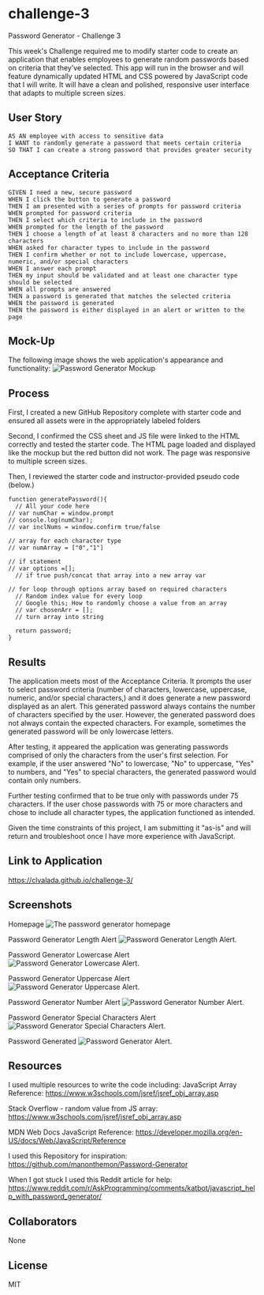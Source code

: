 # challenge-3
Password Generator - Challenge 3

This week's Challenge required me to modify starter code to create an application that enables employees to generate random passwords based on criteria that they’ve selected. This app will run in the browser and will feature dynamically updated HTML and CSS powered by JavaScript code that I will write. It will have a clean and polished, responsive user interface that adapts to multiple screen sizes.

## User Story

```
AS AN employee with access to sensitive data
I WANT to randomly generate a password that meets certain criteria
SO THAT I can create a strong password that provides greater security
```

## Acceptance Criteria

```
GIVEN I need a new, secure password
WHEN I click the button to generate a password
THEN I am presented with a series of prompts for password criteria
WHEN prompted for password criteria
THEN I select which criteria to include in the password
WHEN prompted for the length of the password
THEN I choose a length of at least 8 characters and no more than 128 characters
WHEN asked for character types to include in the password
THEN I confirm whether or not to include lowercase, uppercase, numeric, and/or special characters
WHEN I answer each prompt
THEN my input should be validated and at least one character type should be selected
WHEN all prompts are answered
THEN a password is generated that matches the selected criteria
WHEN the password is generated
THEN the password is either displayed in an alert or written to the page
```

## Mock-Up

The following image shows the web application's appearance and functionality:
![Password Generator Mockup](./assets/03-javascript-homework-demo.png)

## Process

First, I created a new GitHub Repository complete with starter code and ensured all assets were in the appropriately labeled folders

Second, I confirmed the CSS sheet and JS file were linked to the HTML correctly and tested the starter code. The HTML page loaded and displayed like the mockup but the red button did not work. The page was responsive to multiple screen sizes.

Then, I reviewed the starter code and instructor-provided pseudo code (below.)

```
function generatePassword(){
  // All your code here
// var numChar = window.prompt
// console.log(numChar);
// var inclNums = window.confirm true/false

// array for each character type
// var numArray = ["0","1"]

// if statement
// var options =[];
  // if true push/concat that array into a new array var

// for loop through options array based on required characters
  // Random index value for every loop
  // Google this; How to randomly choose a value from an array
  // var chosenArr = [];
  // turn array into string

  return password;
}
```
## Results

The application meets most of the Acceptance Criteria. It prompts the user to select password criteria (number of characters, lowercase, uppercase, numeric, and/or special characters,) and it does generate a new password displayed as an alert. This generated password always contains the number of characters specified by the user. However, the generated password does not always contain the expected characters. For example, sometimes the generated password will be only lowercase letters. 

After testing, it appeared the application was generating passwords comprised of only the characters from the user's first selection. For example, if the user answered "No" to lowercase, "No" to uppercase, "Yes" to numbers, and "Yes" to special characters, the generated password would contain only numbers. 

Further testing confirmed that to be true only with passwords under 75 characters. If the user chose passwords with 75 or more characters and chose to include all character types, the application functioned as intended. 

Given the time constraints of this project, I am submitting it "as-is" and will return and troubleshoot once I have more experience with JavaScript.

## Link to Application
https://clvalada.github.io/challenge-3/

## Screenshots

Homepage
![The password generator homepage](./assets/images/homepage.png)

Password Generator Length Alert
![Password Generator Length Alert.](./assets/images/length.png)

Password Generator Lowercase Alert
![Password Generator Lowercase Alert.](./assets/images/lowercase.png)

Password Generator Uppercase Alert
![Password Generator Uppercase Alert.](./assets/images/uppercase.png)

Password Generator Number Alert
![Password Generator Number Alert.](./assets/images/numbers.png)

Password Generator Special Characters Alert
![Password Generator Special Characters Alert.](./assets/images/special.png)

Password Generated
![Password Generator Alert.](./assets/images/password.png)

## Resources

I used multiple resources to write the code including:
JavaScript Array Reference: https://www.w3schools.com/jsref/jsref_obj_array.asp

Stack Overflow - random value from JS array: https://www.w3schools.com/jsref/jsref_obj_array.asp

MDN Web Docs JavaScript Reference: https://developer.mozilla.org/en-US/docs/Web/JavaScript/Reference

I used this Repository for inspiration:
https://github.com/manonthemon/Password-Generator

When I got stuck I used this Reddit article for help:
https://www.reddit.com/r/AskProgramming/comments/katbot/javascript_help_with_password_generator/

## Collaborators

None

## License

MIT



